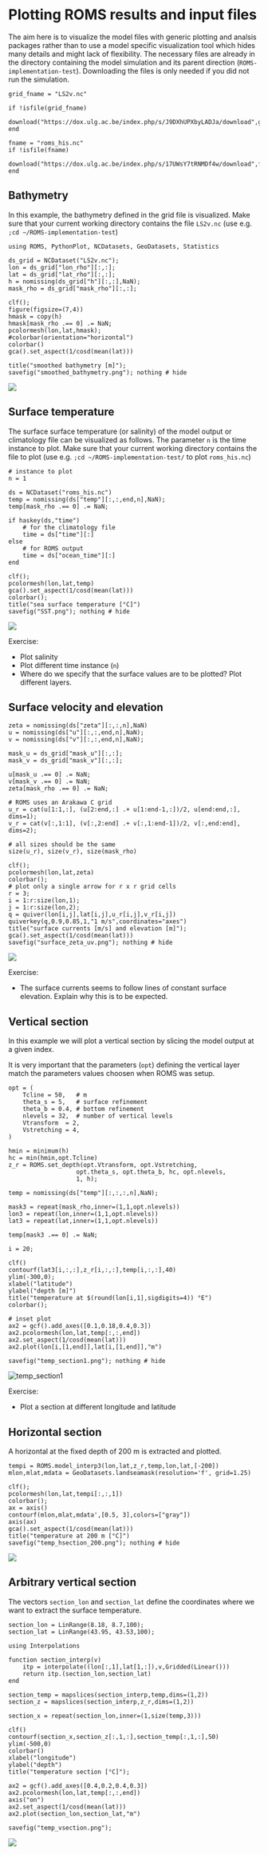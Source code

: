 # Plotting ROMS results and input files

The aim here is to visualize the model files with generic plotting and analsis packages rather than to use a model specific visualization tool which hides many details and might lack of flexibility.
The necessary files are already in the directory containing the model simulation and its
parent direction (`ROMS-implementation-test`). Downloading the files is only needed if you did not run the simulation.

```@example example_config
grid_fname = "LS2v.nc"

if !isfile(grid_fname)
    download("https://dox.ulg.ac.be/index.php/s/J9DXhUPXbyLADJa/download",grid_fname)
end

fname = "roms_his.nc"
if !isfile(fname)
    download("https://dox.ulg.ac.be/index.php/s/17UWsY7tRNMDf4w/download",fname)
end
```


## Bathymetry

In this example, the bathymetry defined in the grid file is visualized. Make sure that your current working directory
contains the file `LS2v.nc` (use e.g. `;cd ~/ROMS-implementation-test`)

```@example example_config
using ROMS, PythonPlot, NCDatasets, GeoDatasets, Statistics

ds_grid = NCDataset("LS2v.nc");
lon = ds_grid["lon_rho"][:,:];
lat = ds_grid["lat_rho"][:,:];
h = nomissing(ds_grid["h"][:,:],NaN);
mask_rho = ds_grid["mask_rho"][:,:];

clf();
figure(figsize=(7,4))
hmask = copy(h)
hmask[mask_rho .== 0] .= NaN;
pcolormesh(lon,lat,hmask);
#colorbar(orientation="horizontal")
colorbar()
gca().set_aspect(1/cosd(mean(lat)))

title("smoothed bathymetry [m]");
savefig("smoothed_bathymetry.png"); nothing # hide
```

![](smoothed_bathymetry.png)

## Surface temperature

The surface surface temperature (or salinity) of the model output or
climatology file can be visualized as follows.
The parameter `n` is the time instance to plot.
Make sure that your current working directory
contains the file to plot (use e.g. `;cd ~/ROMS-implementation-test/` to plot `roms_his.nc`)

```@example example_config
# instance to plot
n = 1

ds = NCDataset("roms_his.nc")
temp = nomissing(ds["temp"][:,:,end,n],NaN);
temp[mask_rho .== 0] .= NaN;

if haskey(ds,"time")
    # for the climatology file
    time = ds["time"][:]
else
    # for ROMS output
    time = ds["ocean_time"][:]
end

clf();
pcolormesh(lon,lat,temp)
gca().set_aspect(1/cosd(mean(lat)))
colorbar();
title("sea surface temperature [°C]")
savefig("SST.png"); nothing # hide
```

![](SST.png)

Exercise:
* Plot salinity
* Plot different time instance (`n`)
* Where do we specify that the surface values are to be plotted? Plot different layers.


## Surface velocity and elevation

```@example example_config
zeta = nomissing(ds["zeta"][:,:,n],NaN)
u = nomissing(ds["u"][:,:,end,n],NaN);
v = nomissing(ds["v"][:,:,end,n],NaN);

mask_u = ds_grid["mask_u"][:,:];
mask_v = ds_grid["mask_v"][:,:];

u[mask_u .== 0] .= NaN;
v[mask_v .== 0] .= NaN;
zeta[mask_rho .== 0] .= NaN;

# ROMS uses an Arakawa C grid
u_r = cat(u[1:1,:], (u[2:end,:] .+ u[1:end-1,:])/2, u[end:end,:], dims=1);
v_r = cat(v[:,1:1], (v[:,2:end] .+ v[:,1:end-1])/2, v[:,end:end], dims=2);

# all sizes should be the same
size(u_r), size(v_r), size(mask_rho)

clf();
pcolormesh(lon,lat,zeta)
colorbar();
# plot only a single arrow for r x r grid cells
r = 3;
i = 1:r:size(lon,1);
j = 1:r:size(lon,2);
q = quiver(lon[i,j],lat[i,j],u_r[i,j],v_r[i,j])
quiverkey(q,0.9,0.85,1,"1 m/s",coordinates="axes")
title("surface currents [m/s] and elevation [m]");
gca().set_aspect(1/cosd(mean(lat)))
savefig("surface_zeta_uv.png"); nothing # hide
```

![](surface_zeta_uv.png)

Exercise:
* The surface currents seems to follow lines of constant surface elevation. Explain why this is to be expected.

## Vertical section

In this example we will plot a vertical section by slicing the
model output at a given index.

It is very important that the parameters (`opt`) defining the vertical layer match the parameters values choosen when ROMS was setup.

```@example example_config
opt = (
    Tcline = 50,   # m
    theta_s = 5,   # surface refinement
    theta_b = 0.4, # bottom refinement
    nlevels = 32,  # number of vertical levels
    Vtransform  = 2,
    Vstretching = 4,
)

hmin = minimum(h)
hc = min(hmin,opt.Tcline)
z_r = ROMS.set_depth(opt.Vtransform, opt.Vstretching,
                   opt.theta_s, opt.theta_b, hc, opt.nlevels,
                   1, h);

temp = nomissing(ds["temp"][:,:,:,n],NaN);

mask3 = repeat(mask_rho,inner=(1,1,opt.nlevels))
lon3 = repeat(lon,inner=(1,1,opt.nlevels))
lat3 = repeat(lat,inner=(1,1,opt.nlevels))

temp[mask3 .== 0] .= NaN;

i = 20;

clf()
contourf(lat3[i,:,:],z_r[i,:,:],temp[i,:,:],40)
ylim(-300,0);
xlabel("latitude")
ylabel("depth [m]")
title("temperature at $(round(lon[i,1],sigdigits=4)) °E")
colorbar();

# inset plot
ax2 = gcf().add_axes([0.1,0.18,0.4,0.3])
ax2.pcolormesh(lon,lat,temp[:,:,end])
ax2.set_aspect(1/cosd(mean(lat)))
ax2.plot(lon[i,[1,end]],lat[i,[1,end]],"m")

savefig("temp_section1.png"); nothing # hide
```

![temp_section1](temp_section1.png)

Exercise:
* Plot a section at different longitude and latitude

## Horizontal section

A horizontal at the fixed depth of 200 m is extracted and plotted.

```@example example_config
tempi = ROMS.model_interp3(lon,lat,z_r,temp,lon,lat,[-200])
mlon,mlat,mdata = GeoDatasets.landseamask(resolution='f', grid=1.25)

clf();
pcolormesh(lon,lat,tempi[:,:,1])
colorbar();
ax = axis()
contourf(mlon,mlat,mdata',[0.5, 3],colors=["gray"])
axis(ax)
gca().set_aspect(1/cosd(mean(lat)))
title("temperature at 200 m [°C]")
savefig("temp_hsection_200.png"); nothing # hide
```

![](temp_hsection_200.png)

## Arbitrary vertical section

The vectors `section_lon` and `section_lat` define the coordinates where we want to extract
the surface temperature.


```@example example_config
section_lon = LinRange(8.18, 8.7,100);
section_lat = LinRange(43.95, 43.53,100);

using Interpolations

function section_interp(v)
    itp = interpolate((lon[:,1],lat[1,:]),v,Gridded(Linear()))
    return itp.(section_lon,section_lat)
end

section_temp = mapslices(section_interp,temp,dims=(1,2))
section_z = mapslices(section_interp,z_r,dims=(1,2))

section_x = repeat(section_lon,inner=(1,size(temp,3)))

clf()
contourf(section_x,section_z[:,1,:],section_temp[:,1,:],50)
ylim(-500,0)
colorbar()
xlabel("longitude")
ylabel("depth")
title("temperature section [°C]");

ax2 = gcf().add_axes([0.4,0.2,0.4,0.3])
ax2.pcolormesh(lon,lat,temp[:,:,end])
axis("on")
ax2.set_aspect(1/cosd(mean(lat)))
ax2.plot(section_lon,section_lat,"m")

savefig("temp_vsection.png");
```

![](temp_vsection.png)
